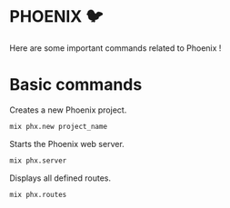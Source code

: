 # PHOENIX 🐦

Here are some important commands related to Phoenix !

# Basic commands

Creates a new Phoenix project.

```bash
mix phx.new project_name
```

Starts the Phoenix web server.

```bash
mix phx.server
```

Displays all defined routes.

```bash
mix phx.routes
```

